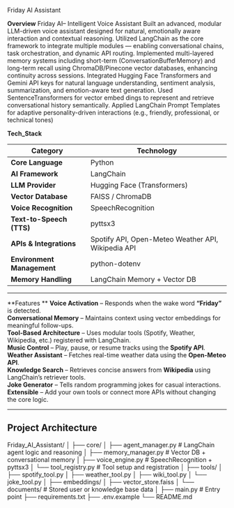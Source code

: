 Friday AI Assistant

**Overview**
 Friday AI– Intelligent Voice Assistant Built an advanced, modular LLM-driven voice assistant designed for
 natural, emotionally aware interaction and contextual reasoning. Utilized LangChain as the core framework
 to integrate multiple modules — enabling conversational chains, task orchestration, and dynamic API routing.
 Implemented multi-layered memory systems including short-term (ConversationBufferMemory) and long-term
 recall using ChromaDB/Pinecone vector databases, enhancing continuity across sessions.
 Integrated Hugging Face Transformers and Gemini API keys for natural language understanding, sentiment
 analysis, summarization, and emotion-aware text generation. Used SentenceTransformers for vector embed
dings to represent and retrieve conversational history semantically. Applied LangChain Prompt Templates for
 adaptive personality-driven interactions (e.g., friendly, professional, or technical tones)



**Tech_Stack**

| Category | Technology |
|-----------|-------------|
| **Core Language** | Python |
| **AI Framework** | LangChain |
| **LLM Provider** | Hugging Face (Transformers) |
| **Vector Database** | FAISS / ChromaDB |
| **Voice Recognition** | SpeechRecognition |
| **Text-to-Speech (TTS)** | pyttsx3 |
| **APIs & Integrations** | Spotify API, Open-Meteo Weather API, Wikipedia API |
| **Environment Management** | python-dotenv |
| **Memory Handling** | LangChain Memory + Vector DB |

---

 **Features
**
 **Voice Activation** – Responds when the wake word **“Friday”** is detected.  
 **Conversational Memory** – Maintains context using vector embeddings for meaningful follow-ups.  
 **Tool-Based Architecture** – Uses modular tools (Spotify, Weather, Wikipedia, etc.) registered with LangChain.  
 **Music Control** – Play, pause, or resume tracks using the **Spotify API**.  
 **Weather Assistant** – Fetches real-time weather data using the **Open-Meteo API**.  
 **Knowledge Search** – Retrieves concise answers from **Wikipedia** using LangChain’s retriever tools.  
 **Joke Generator** – Tells random programming jokes for casual interactions.  
 **Extensible** – Add your own tools or connect more APIs without changing the core logic.  

---

##  Project Architecture

Friday_AI_Assistant/
│
├── core/
│ ├── agent_manager.py # LangChain agent logic and reasoning
│ ├── memory_manager.py # Vector DB + conversational memory
│ ├── voice_engine.py # SpeechRecognition + pyttsx3
│ └── tool_registry.py # Tool setup and registration
│
├── tools/
│ ├── spotify_tool.py
│ ├── weather_tool.py
│ ├── wiki_tool.py
│ └── joke_tool.py
│
├── embeddings/
│ ├── vector_store.faiss
│ └── documents/ # Stored user or knowledge base data
│
├── main.py # Entry point
├── requirements.txt
├── .env.example
└── README.md

